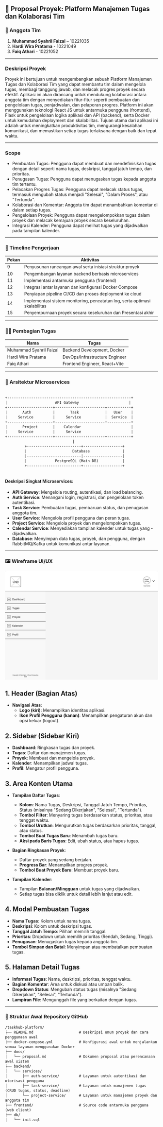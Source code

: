 

## 📄 Proposal Proyek: Platform Manajemen Tugas dan Kolaborasi Tim

### 👥 Anggota Tim
1. **Muhammad Syahril Faizal** – 10221035
2. **Hardi Wira Pratama** - 10221049
3. **Faiq Athari** - 10221052

---

### Deskripsi Proyek

Proyek ini bertujuan untuk mengembangkan sebuah Platform Manajemen Tugas dan Kolaborasi Tim yang dapat membantu tim dalam mengelola tugas, membagi tanggung jawab, dan melacak progres proyek secara efektif. Aplikasi ini akan dirancang untuk mendukung kolaborasi antara anggota tim dengan menyediakan fitur-fitur seperti pembuatan dan pengelolaan tugas, penjadwalan, dan pelaporan progres. Platform ini akan menggunakan teknologi React JS untuk antarmuka pengguna (frontend), Flask untuk pengelolaan logika aplikasi dan API (backend), serta Docker untuk kemudahan deployment dan skalabilitas. Tujuan utama dari aplikasi ini adalah untuk meningkatkan produktivitas tim, mengurangi kesalahan komunikasi, dan memastikan setiap tugas terlaksana dengan baik dan tepat waktu.


---

### Scope

- Pembuatan Tugas: Pengguna dapat membuat dan mendefinisikan tugas dengan detail seperti nama tugas, deskripsi, tanggal jatuh tempo, dan prioritas.
- Penugasan Tugas: Pengguna dapat menugaskan tugas kepada anggota tim tertentu.
- Pelacakan Progres Tugas: Pengguna dapat melacak status tugas, termasuk mengubah status menjadi "Selesai", "Dalam Proses", atau "Tertunda".
- Kolaborasi dan Komentar: Anggota tim dapat menambahkan komentar di dalam setiap tugas.
- Pengelolaan Proyek: Pengguna dapat mengelompokkan tugas dalam proyek dan melacak kemajuan proyek secara keseluruhan.
- Integrasi Kalender: Pengguna dapat melihat tugas yang dijadwalkan pada tampilan kalender.

---

### 📅 Timeline Pengerjaan

| Pekan |	Aktivitas |
|-------|-----------|
| 9 |	Penyusunan rancangan awal serta inisiasi struktur proyek |
| 10 | Pengembangan layanan backend berbasis microservices |
| 11 |	Implementasi antarmuka pengguna (frontend) |
| 12 |	Integrasi antar layanan dan konfigurasi Docker Compose |
| 13 |	Penyiapan pipeline CI/CD dan proses deployment ke cloud |
| 14 |	Implementasi sistem monitoring, pencatatan log, serta optimasi skalabilitas |
| 15 |	Penyempurnaan proyek secara keseluruhan dan Presentasi akhir |

---

### 🧑‍🔧 Pembagian Tugas

| Nama | Tugas |
|------|-------|
| Muhammad Syahril Faizal | Backend Development, Docker |
| Hardi Wira Pratama | DevOps/Infrastructure Engineer  |
| Faiq Athari | Frontend Engineer, React+Vite |

---

### 🧱 Arsitektur Microservices

```

+---------------------------------------------------------+
|                      API Gateway                       |
+---------------------+-----------------------+-----------+
|       Auth          |       Task            |   User    |
|     Service         |     Service           |  Service  |
+---------------------+-----------------------+-----------+
|       Project       |    Calendar                       |        
|     Service         |     Service                       |           
+---------------------+-----------------------+-----------+
                               |
         +-------------------------+------------------+
         |         		       Database               |
         |-------------------------|------------------|
         |   	       PostgreSQL (Main DB)  	      |
         +-------------------------+------------------+


```

#### Deskripsi Singkat Microservices:
- **API Gateway**: Mengelola routing, autentikasi, dan load balancing.
- **Auth Service**: Menangani login, registrasi, dan pengelolaan token autentikasi.
- **Task Service**: Pembuatan tugas, pembaruan status, dan penugasan anggota tim.
- **User Service**: Mengelola profil pengguna dan peran tugas.
- **Project Service**: Mengelola proyek dan mengelompokkan tugas.
- **Calendar Service**: Menyediakan tampilan kalender untuk tugas yang - dijadwalkan.
- **Database**: Menyimpan data tugas, proyek, dan pengguna, dengan RabbitMQ/Kafka untuk komunikasi antar layanan.
---

### 🖼️ Wireframe UI/UX

![gambar wireframe](img/wireframe.jpeg)

## 1. Header (Bagian Atas)
- **Navigasi Atas**:
  - **Logo (kiri)**: Menampilkan identitas aplikasi.
  - **Ikon Profil Pengguna (kanan)**: Menampilkan pengaturan akun dan opsi keluar (logout).

## 2. Sidebar (Sidebar Kiri)
- **Dashboard**: Ringkasan tugas dan proyek.
- **Tugas**: Daftar dan manajemen tugas.
- **Proyek**: Membuat dan mengelola proyek.
- **Kalender**: Menampilkan jadwal tugas.
- **Profil**: Mengatur profil pengguna.

## 3. Area Konten Utama
- **Tampilan Daftar Tugas**:
  - **Kolom**: Nama Tugas, Deskripsi, Tanggal Jatuh Tempo, Prioritas, Status (misalnya "Sedang Dikerjakan", "Selesai", "Tertunda").
  - **Tombol Filter**: Menyaring tugas berdasarkan status, prioritas, atau tenggat waktu.
  - **Tombol Urutkan**: Mengurutkan tugas berdasarkan prioritas, tanggal, atau status.
  - **Tombol Buat Tugas Baru**: Menambah tugas baru.
  - **Aksi pada Baris Tugas**: Edit, ubah status, atau hapus tugas.
  
- **Bagian Ringkasan Proyek**:
  - Daftar proyek yang sedang berjalan.
  - **Progress Bar**: Menampilkan progres proyek.
  - **Tombol Buat Proyek Baru**: Membuat proyek baru.

- **Tampilan Kalender**:
  - Tampilan **Bulanan/Mingguan** untuk tugas yang dijadwalkan.
  - Setiap tugas bisa diklik untuk detail lebih lanjut atau edit.

## 4. Modal Pembuatan Tugas
- **Nama Tugas**: Kolom untuk nama tugas.
- **Deskripsi**: Kolom untuk deskripsi tugas.
- **Tanggal Jatuh Tempo**: Pilihan memilih tanggal.
- **Prioritas**: Dropdown untuk memilih prioritas (Rendah, Sedang, Tinggi).
- **Penugasan**: Menugaskan tugas kepada anggota tim.
- **Tombol Simpan dan Batal**: Menyimpan atau membatalkan pembuatan tugas.

## 5. Halaman Detail Tugas
- **Informasi Tugas**: Nama, deskripsi, prioritas, tenggat waktu.
- **Bagian Komentar**: Area untuk diskusi atau umpan balik.
- **Dropdown Status**: Mengubah status tugas (misalnya "Sedang Dikerjakan", "Selesai", "Tertunda").
- **Lampiran File**: Mengunggah file yang berkaitan dengan tugas.


---

### 📁 Struktur Awal Repository GitHub

```
/taskhub-platform/
├── README.md                     # Deskripsi umum proyek dan cara penggunaan awal
├── docker-compose.yml            # Konfigurasi awal untuk menjalankan semua layanan menggunakan Docker
├── docs/
│   └── proposal.md               # Dokumen proposal atau perencanaan awal sistem
├── backend/
│   └── services/
│       ├── auth-service/         # Layanan untuk autentikasi dan otorisasi pengguna
│       ├── task-service/         # Layanan untuk manajemen tugas (CRUD tugas, status, deadline)
│       └── project-service/      # Layanan untuk manajemen proyek dan anggota tim
├── frontend/                     # Source code antarmuka pengguna (web client)
├── db/
│   └── init.sql
